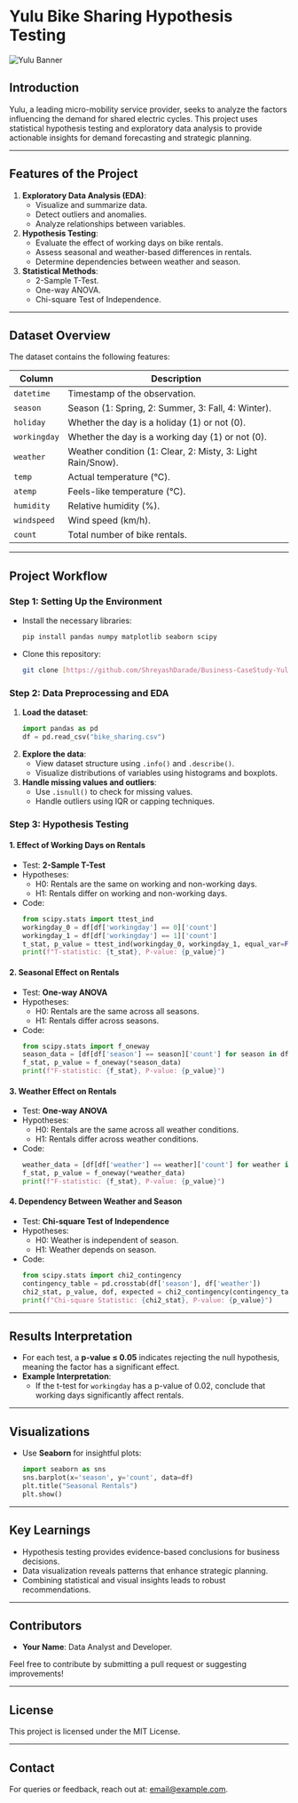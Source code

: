 # Yulu Bike Sharing Hypothesis Testing

![Yulu Banner](https://upload.wikimedia.org/wikipedia/commons/7/7c/Yulu_Bike.jpg)

## Introduction
Yulu, a leading micro-mobility service provider, seeks to analyze the factors influencing the demand for shared electric cycles. This project uses statistical hypothesis testing and exploratory data analysis to provide actionable insights for demand forecasting and strategic planning.

---

## Features of the Project
1. **Exploratory Data Analysis (EDA)**:
   - Visualize and summarize data.
   - Detect outliers and anomalies.
   - Analyze relationships between variables.
2. **Hypothesis Testing**:
   - Evaluate the effect of working days on bike rentals.
   - Assess seasonal and weather-based differences in rentals.
   - Determine dependencies between weather and season.
3. **Statistical Methods**:
   - 2-Sample T-Test.
   - One-way ANOVA.
   - Chi-square Test of Independence.

---

## Dataset Overview
The dataset contains the following features:

| Column       | Description                                                 |
|--------------|-------------------------------------------------------------|
| `datetime`   | Timestamp of the observation.                               |
| `season`     | Season (1: Spring, 2: Summer, 3: Fall, 4: Winter).          |
| `holiday`    | Whether the day is a holiday (1) or not (0).                |
| `workingday` | Whether the day is a working day (1) or not (0).            |
| `weather`    | Weather condition (1: Clear, 2: Misty, 3: Light Rain/Snow). |
| `temp`       | Actual temperature (°C).                                    |
| `atemp`      | Feels-like temperature (°C).                                |
| `humidity`   | Relative humidity (%).                                      |
| `windspeed`  | Wind speed (km/h).                                          |
| `count`      | Total number of bike rentals.                               |

---

## Project Workflow

### Step 1: Setting Up the Environment
- Install the necessary libraries:
  ```bash
  pip install pandas numpy matplotlib seaborn scipy
  ```
- Clone this repository:
  ```bash
  git clone [https://github.com/ShreyashDarade/Business-CaseStudy-Yulu-Hypothesis-Testing.git]
  ```

### Step 2: Data Preprocessing and EDA
1. **Load the dataset**:
   ```python
   import pandas as pd
   df = pd.read_csv("bike_sharing.csv")
   ```
2. **Explore the data**:
   - View dataset structure using `.info()` and `.describe()`.
   - Visualize distributions of variables using histograms and boxplots.
3. **Handle missing values and outliers**:
   - Use `.isnull()` to check for missing values.
   - Handle outliers using IQR or capping techniques.

### Step 3: Hypothesis Testing

#### **1. Effect of Working Days on Rentals**
- Test: **2-Sample T-Test**
- Hypotheses:
  - H0: Rentals are the same on working and non-working days.
  - H1: Rentals differ on working and non-working days.
- Code:
  ```python
  from scipy.stats import ttest_ind
  workingday_0 = df[df['workingday'] == 0]['count']
  workingday_1 = df[df['workingday'] == 1]['count']
  t_stat, p_value = ttest_ind(workingday_0, workingday_1, equal_var=False)
  print(f"T-statistic: {t_stat}, P-value: {p_value}")
  ```

#### **2. Seasonal Effect on Rentals**
- Test: **One-way ANOVA**
- Hypotheses:
  - H0: Rentals are the same across all seasons.
  - H1: Rentals differ across seasons.
- Code:
  ```python
  from scipy.stats import f_oneway
  season_data = [df[df['season'] == season]['count'] for season in df['season'].unique()]
  f_stat, p_value = f_oneway(*season_data)
  print(f"F-statistic: {f_stat}, P-value: {p_value}")
  ```

#### **3. Weather Effect on Rentals**
- Test: **One-way ANOVA**
- Hypotheses:
  - H0: Rentals are the same across all weather conditions.
  - H1: Rentals differ across weather conditions.
- Code:
  ```python
  weather_data = [df[df['weather'] == weather]['count'] for weather in df['weather'].unique()]
  f_stat, p_value = f_oneway(*weather_data)
  print(f"F-statistic: {f_stat}, P-value: {p_value}")
  ```

#### **4. Dependency Between Weather and Season**
- Test: **Chi-square Test of Independence**
- Hypotheses:
  - H0: Weather is independent of season.
  - H1: Weather depends on season.
- Code:
  ```python
  from scipy.stats import chi2_contingency
  contingency_table = pd.crosstab(df['season'], df['weather'])
  chi2_stat, p_value, dof, expected = chi2_contingency(contingency_table)
  print(f"Chi-square Statistic: {chi2_stat}, P-value: {p_value}")
  ```

---

## Results Interpretation
- For each test, a **p-value ≤ 0.05** indicates rejecting the null hypothesis, meaning the factor has a significant effect.
- **Example Interpretation**:
  - If the t-test for `workingday` has a p-value of 0.02, conclude that working days significantly affect rentals.

---

## Visualizations
- Use **Seaborn** for insightful plots:
  ```python
  import seaborn as sns
  sns.barplot(x='season', y='count', data=df)
  plt.title("Seasonal Rentals")
  plt.show()
  ```

---

## Key Learnings
- Hypothesis testing provides evidence-based conclusions for business decisions.
- Data visualization reveals patterns that enhance strategic planning.
- Combining statistical and visual insights leads to robust recommendations.

---

## Contributors
- **Your Name**: Data Analyst and Developer.

Feel free to contribute by submitting a pull request or suggesting improvements!

---

## License
This project is licensed under the MIT License.

---

## Contact
For queries or feedback, reach out at: [email@example.com](mailto:email@example.com).
